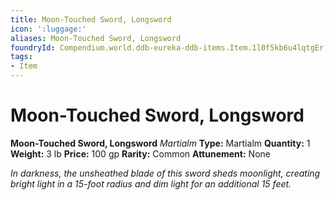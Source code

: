 ```yaml
---
title: Moon-Touched Sword, Longsword
icon: ':luggage:'
aliases: Moon-Touched Sword, Longsword
foundryId: Compendium.world.ddb-eureka-ddb-items.Item.1l0f5kb6u4lqtgEr
tags:
- Item
---
```


# Moon-Touched Sword, Longsword

**Moon-Touched Sword, Longsword**
_Martialm_
**Type:** Martialm
**Quantity:** 1
**Weight:** 3 lb
**Price:** 100 gp
**Rarity:** Common
**Attunement:** None

*In darkness, the unsheathed blade of this sword sheds moonlight, creating bright light in a 15-foot radius and dim light for an additional 15 feet.*